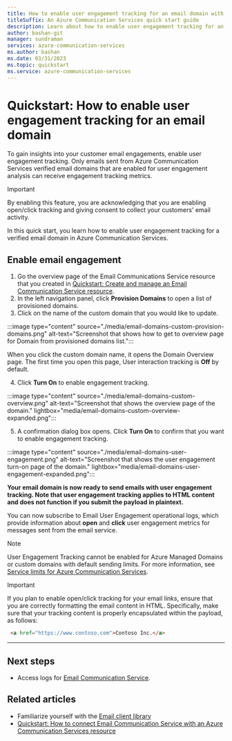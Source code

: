 ```yaml
---
title: How to enable user engagement tracking for an email domain with Azure Communication Services resource.
titleSuffix: An Azure Communication Services quick start guide
description: Learn about how to enable user engagement tracking for an email domain with Azure Communication Services resource.
author: bashan-git
manager: sundraman
services: azure-communication-services
ms.author: bashan
ms.date: 03/31/2023
ms.topic: quickstart
ms.service: azure-communication-services
---
```

# Quickstart: How to enable user engagement tracking for an email domain

To gain insights into your customer email engagements, enable user engagement tracking. Only emails sent from Azure Communication Services verified email domains that are enabled for user engagement analysis can receive engagement tracking metrics.

> [!IMPORTANT]
> By enabling this feature, you are acknowledging that you are enabling open/click tracking and giving consent to collect your customers' email activity. 

In this quick start, you learn how to enable user engagement tracking for a verified email domain in Azure Communication Services.

## Enable email engagement
1.	Go the overview page of the Email Communications Service resource that you created in [Quickstart: Create and manage an Email Communication Service resource](./create-email-communication-resource.md).
2.	In the left navigation panel, click **Provision Domains** to open a list of provisioned domains.
3.	Click on the name of the custom domain that you would like to update.

:::image type="content" source="./media/email-domains-custom-provision-domains.png" alt-text="Screenshot that shows how to get to overview page for Domain from provisioned domains list.":::

   When you click the custom domain name, it opens the Domain Overview page. The first time you open this page, User interaction tracking is **Off** by default.

4.	Click **Turn On** to enable engagement tracking.

:::image type="content" source="./media/email-domains-custom-overview.png" alt-text="Screenshot that shows the overview page of the domain." lightbox="media/email-domains-custom-overview-expanded.png":::

5.	A confirmation dialog box opens. Click **Turn On** to confirm that you want to enable engagement tracking.

:::image type="content" source="./media/email-domains-user-engagement.png" alt-text="Screenshot that shows the user engagement turn-on page of the domain." lightbox="media/email-domains-user-engagement-expanded.png":::

**Your email domain is now ready to send emails with user engagement tracking. Note that user engagement tracking applies to HTML content and does not function if you submit the payload in plaintext.**

You can now subscribe to Email User Engagement operational logs, which provide information about **open** and **click** user engagement metrics for messages sent from the email service.

> [!NOTE]
> User Engagement Tracking cannot be enabled for Azure Managed Domains or custom domains with default sending limits. For more information, see [Service limits for Azure Communication Services](../../concepts/service-limits.md#rate-limits).

> [!IMPORTANT]
> If you plan to enable open/click tracking for your email links, ensure that you are correctly formatting the email content in HTML. Specifically, make sure that your tracking content is properly encapsulated within the payload, as follows:
```html
 <a href="https://www.contoso.com">Contoso Inc.</a>
```
---
## Next steps

- Access logs for [Email Communication Service](../../concepts/analytics/logs/email-logs.md).

## Related articles

- Familiarize yourself with the [Email client library](../../concepts/email/sdk-features.md)
- [Quickstart: How to connect Email Communication Service with an Azure Communication Services resource](../../quickstarts/email/connect-email-communication-resource.md)
